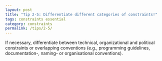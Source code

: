 ```yaml
---
layout: post
title: "Tip 2-5: Differentiate different categories of constraints!"
tags: constraints essential
category: constraints
permalink: /tips/2-5/
---
```


If necessary, differentiate between technical, organizational and political constraints
or overlapping conventions (e.g., programming guidelines, documentation-, naming- or
organisational conventions).
